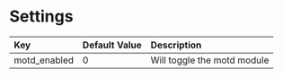 # Settings

| Key | Default Value | Description |
| :--- | :--- | :--- |
| motd\_enabled | 0 | Will toggle the motd module |

